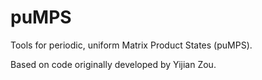 # puMPS
Tools for periodic, uniform Matrix Product States (puMPS). 

Based on code originally developed by Yijian Zou.
